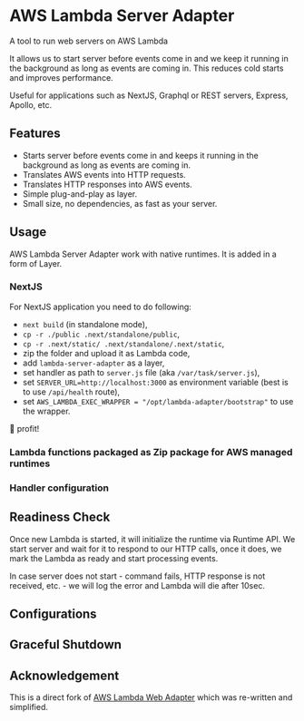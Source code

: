 # AWS Lambda Server Adapter

A tool to run web servers on AWS Lambda

It allows us to start server before events come in and we keep it running in the background as long as events are coming in. This reduces cold starts and improves performance.

Useful for applications such as NextJS, Graphql or REST servers, Express, Apollo, etc.

## Features

- Starts server before events come in and keeps it running in the background as long as events are coming in.
- Translates AWS events into HTTP requests.
- Translates HTTP responses into AWS events.
- Simple plug-and-play as layer.
- Small size, no dependencies, as fast as your server.

## Usage

AWS Lambda Server Adapter work with native runtimes. It is added in a form of Layer.

### NextJS

For NextJS application you need to do following:

- `next build` (in standalone mode),
- `cp -r ./public .next/standalone/public`,
- `cp -r .next/static/ .next/standalone/.next/static`,
- zip the folder and upload it as Lambda code,
- add `lambda-server-adapter` as a layer,
- set handler as path to `server.js` file (aka `/var/task/server.js`),
- set `SERVER_URL=http://localhost:3000` as environment variable (best is to use `/api/health` route),
- set `AWS_LAMBDA_EXEC_WRAPPER = "/opt/lambda-adapter/bootstrap"` to use the wrapper.

:tada: profit!

### Lambda functions packaged as Zip package for AWS managed runtimes

<!-- @TODO: Publish layer arns for use. -->

### Handler configuration

<!-- @TODO: Document how extensions are resolved (node, python) from handler file -->

## Readiness Check

Once new Lambda is started, it will initialize the runtime via Runtime API. We start server and wait for it to respond to our HTTP calls, once it does, we mark the Lambda as ready and start processing events.

In case server does not start - command fails, HTTP response is not received, etc. - we will log the error and Lambda will die after 10sec.

## Configurations

<!-- @TODO: Document options -->

## Graceful Shutdown

<!-- @TODO: Implement passing the SIGTERM to handler -->

## Acknowledgement

This is a direct fork of [AWS Lambda Web Adapter](https://github.com/awslabs/aws-lambda-web-adapter) which was re-written and simplified.
